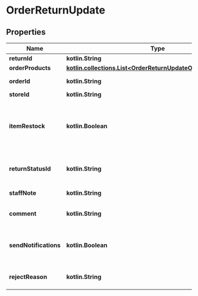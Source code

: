 
# OrderReturnUpdate

## Properties
| Name | Type | Description | Notes |
| ------------ | ------------- | ------------- | ------------- |
| **returnId** | **kotlin.String** | Return ID |  |
| **orderProducts** | [**kotlin.collections.List&lt;OrderReturnUpdateOrderProductsInner&gt;**](OrderReturnUpdateOrderProductsInner.md) |  |  |
| **orderId** | **kotlin.String** | Defines the order id |  [optional] |
| **storeId** | **kotlin.String** | Store Id |  [optional] |
| **itemRestock** | **kotlin.Boolean** | Boolean, whether or not to add the line items back to the store inventory. |  [optional] |
| **returnStatusId** | **kotlin.String** | Defines return request status |  [optional] |
| **staffNote** | **kotlin.String** | Specifies staff note |  [optional] |
| **comment** | **kotlin.String** | Specifies return comment |  [optional] |
| **sendNotifications** | **kotlin.Boolean** | Send notifications to customer after order was created |  [optional] |
| **rejectReason** | **kotlin.String** | Defines return reject reason |  [optional] |



